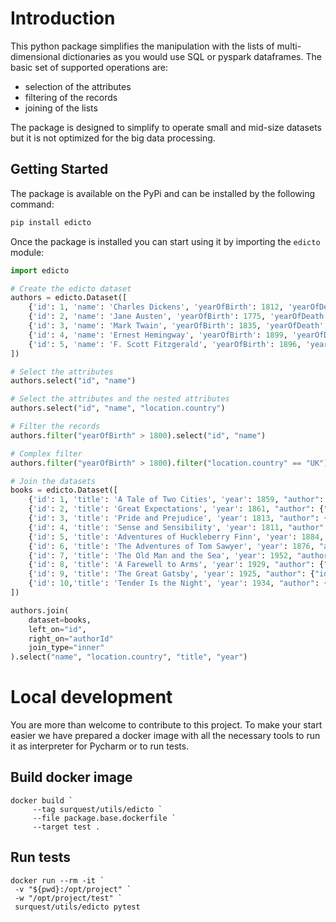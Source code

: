 # Introduction

This python package simplifies the manipulation with the lists of multi-dimensional dictionaries as you would use SQL or pyspark dataframes. The basic set of supported operations are:

* selection of the attributes
* filtering of the records
* joining of the lists

The package is designed to simplify to operate small and mid-size datasets but it is not optimized for the big data processing.

## Getting Started

The package is available on the PyPi and can be installed by the following command:

```bash
pip install edicto
```

Once the package is installed you can start using it by importing the `edicto` module:

```python
import edicto

# Create the edicto dataset
authors = edicto.Dataset([
    {'id': 1, 'name': 'Charles Dickens', 'yearOfBirth': 1812, 'yearOfDeath': 1870, 'location': {'city': 'London', 'country': 'UK'}},
    {'id': 2, 'name': 'Jane Austen', 'yearOfBirth': 1775, 'yearOfDeath': 1817, 'location': {'city': 'Steventon', 'country': 'UK'}},
    {'id': 3, 'name': 'Mark Twain', 'yearOfBirth': 1835, 'yearOfDeath': 1910, 'location': {'city': 'Florida', 'country': 'USA'}},
    {'id': 4, 'name': 'Ernest Hemingway', 'yearOfBirth': 1899, 'yearOfDeath': 1961, 'location': {'city': 'Oak Park', 'country': 'USA'}},
    {'id': 5, 'name': 'F. Scott Fitzgerald', 'yearOfBirth': 1896, 'yearOfDeath': 1940, 'location': {'city': 'St. Paul', 'country': 'USA'}}
])

# Select the attributes
authors.select("id", "name")

# Select the attributes and the nested attributes
authors.select("id", "name", "location.country")

# Filter the records
authors.filter("yearOfBirth" > 1800).select("id", "name")

# Complex filter
authors.filter("yearOfBirth" > 1800).filter("location.country" == "UK").select("id", "name")

# Join the datasets
books = edicto.Dataset([
    {'id': 1, 'title': 'A Tale of Two Cities', 'year': 1859, "author": {"id": 1}},
    {'id': 2, 'title': 'Great Expectations', 'year': 1861, "author": {"id": 1}},
    {'id': 3, 'title': 'Pride and Prejudice', 'year': 1813, "author": {"id": 2}},
    {'id': 4, 'title': 'Sense and Sensibility', 'year': 1811, "author": {"id": 2}},
    {'id': 5, 'title': 'Adventures of Huckleberry Finn', 'year': 1884, "author": {"id": 3}},
    {'id': 6, 'title': 'The Adventures of Tom Sawyer', 'year': 1876, "author": {"id": 3}},
    {'id': 7, 'title': 'The Old Man and the Sea', 'year': 1952, "author": {"id": 4}},
    {'id': 8, 'title': 'A Farewell to Arms', 'year': 1929, "author": {"id": 4}},
    {'id': 9, 'title': 'The Great Gatsby', 'year': 1925, "author": {"id": 5}},
    {'id': 10,'title': 'Tender Is the Night', 'year': 1934, "author": {"id": 5}}
])

authors.join(
    dataset=books,
    left_on="id",
    right_on="authorId"
    join_type="inner"
).select("name", "location.country", "title", "year")
```

# Local development

You are more than welcome to contribute to this project. To make your start easier we have prepared a docker image with all the necessary tools to run it as interpreter for Pycharm or to run tests.


## Build docker image
```
docker build `
     --tag surquest/utils/edicto `
     --file package.base.dockerfile `
     --target test .
```

## Run tests
```
docker run --rm -it `
 -v "${pwd}:/opt/project" `
 -w "/opt/project/test" `
 surquest/utils/edicto pytest
```